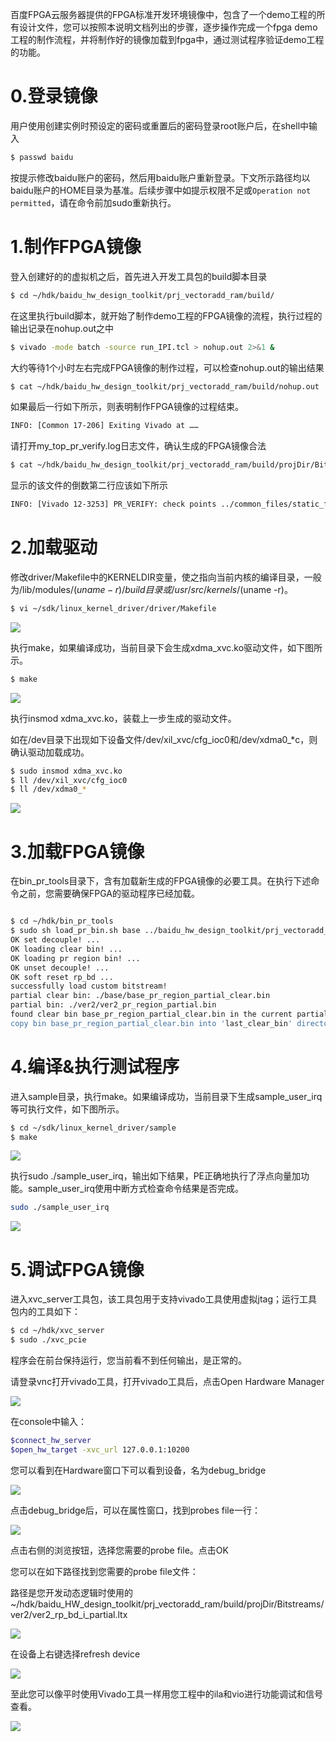 百度FPGA云服务器提供的FPGA标准开发环境镜像中，包含了一个demo工程的所有设计文件，您可以按照本说明文档列出的步骤，逐步操作完成一个fpga demo工程的制作流程，并将制作好的镜像加载到fpga中，通过测试程序验证demo工程的功能。

# 0.登录镜像

用户使用创建实例时预设定的密码或重置后的密码登录root账户后，在shell中输入
```bash
$ passwd baidu
```
按提示修改baidu账户的密码，然后用baidu账户重新登录。下文所示路径均以baidu账户的HOME目录为基准。后续步骤中如提示权限不足或`Operation not permitted`，请在命令前加sudo重新执行。

# 1.制作FPGA镜像

登入创建好的的虚拟机之后，首先进入开发工具包的build脚本目录

```bash
$ cd ~/hdk/baidu_hw_design_toolkit/prj_vectoradd_ram/build/
```

在这里执行build脚本，就开始了制作demo工程的FPGA镜像的流程，执行过程的输出记录在nohup.out之中

```bash
$ vivado -mode batch -source run_IPI.tcl > nohup.out 2>&1 &
```

大约等待1个小时左右完成FPGA镜像的制作过程，可以检查nohup.out的输出结果

```bash
$ cat ~/hdk/baidu_hw_design_toolkit/prj_vectoradd_ram/build/nohup.out
```

如果最后一行如下所示，则表明制作FPGA镜像的过程结束。

```bash
INFO: [Common 17-206] Exiting Vivado at ……
```

请打开my_top_pr_verify.log日志文件，确认生成的FPGA镜像合法

```bash
$ cat ~/hdk/baidu_hw_design_toolkit/prj_vectoradd_ram/build/projDir/Bitstreams/my_top_pr_verify.log
```

显示的该文件的倒数第二行应该如下所示

```bash
INFO: [Vivado 12-3253] PR_VERIFY: check points ../common_files/static_fix_dcp/my_top_route_design.dcp and ./projDir/Implement/ver2/my_top_route_design.dcp are compatible
```

# 2.加载驱动

修改driver/Makefile中的KERNELDIR变量，使之指向当前内核的编译目录，一般为/lib/modules/$(uname -r)/build目录或/usr/src/kernels/$(uname -r)。

```bash
$ vi ~/sdk/linux_kernel_driver/driver/Makefile
```

<img src="./img/stepbystep/img01.png">  

执行make，如果编译成功，当前目录下会生成xdma_xvc.ko驱动文件，如下图所示。

```bash
$ make
```

<img src="./img/stepbystep/img02.png">  

执行insmod xdma_xvc.ko，装载上一步生成的驱动文件。

如在/dev目录下出现如下设备文件/dev/xil_xvc/cfg_ioc0和/dev/xdma0_*c，则确认驱动加载成功。

```bash
$ sudo insmod xdma_xvc.ko
$ ll /dev/xil_xvc/cfg_ioc0
$ ll /dev/xdma0_*
```

<img src="./img/stepbystep/img03.png">  

# 3.加载FPGA镜像

在bin_pr_tools目录下，含有加载新生成的FPGA镜像的必要工具。在执行下述命令之前，您需要确保FPGA的驱动程序已经加载。

```bash

$ cd ~/hdk/bin_pr_tools
$ sudo sh load_pr_bin.sh base ../baidu_hw_design_toolkit/prj_vectoradd_ram/build/projDir/Bitstreams/ver2/ver2_pr_region_partial.bin 
OK set decouple! ...
OK loading clear bin! ...
OK loading pr region bin! ...
OK unset decouple! ...
OK soft reset rp_bd ...
successfully load custom bitstream!
partial clear bin: ./base/base_pr_region_partial_clear.bin
partial bin: ./ver2/ver2_pr_region_partial.bin
found clear bin base_pr_region_partial_clear.bin in the current partial bin file's directory
copy bin base_pr_region_partial_clear.bin into 'last_clear_bin' directory
```

# 4.编译&执行测试程序

进入sample目录，执行make。如果编译成功，当前目录下生成sample_user_irq等可执行文件，如下图所示。

```bash
$ cd ~/sdk/linux_kernel_driver/sample
$ make
```

<img src="./img/stepbystep/img04.png">  

执行sudo ./sample_user_irq，输出如下结果，PE正确地执行了浮点向量加功能。sample_user_irq使用中断方式检查命令结果是否完成。

```bash
sudo ./sample_user_irq
```

<img src="./img/stepbystep/img05.png">  

# 5.调试FPGA镜像


进入xvc_server工具包，该工具包用于支持vivado工具使用虚拟jtag；运行工具包内的工具如下：

```bash
$ cd ~/hdk/xvc_server
$ sudo ./xvc_pcie
```

程序会在前台保持运行，您当前看不到任何输出，是正常的。

请登录vnc打开vivado工具，打开vivado工具后，点击Open Hardware Manager

<img src="./img/stepbystep/img06.png">  

在console中输入： 

```bash 
$connect_hw_server  
$open_hw_target -xvc_url 127.0.0.1:10200
```

您可以看到在Hardware窗口下可以看到设备，名为debug_bridge

<img src="./img/stepbystep/img07.png">  

点击debug_bridge后，可以在属性窗口，找到probes file一行：

<img src="./img/stepbystep/img08.png">  

点击右侧的浏览按钮，选择您需要的probe file。点击OK

您可以在如下路径找到您需要的probe file文件：

路径是您开发动态逻辑时使用的~/hdk/baidu_HW_design_toolkit/prj_vectoradd_ram/build/projDir/Bitstreams/ver2/ver2_rp_bd_i_partial.ltx

<img src="./img/stepbystep/img09.png">  

在设备上右键选择refresh device

<img src="./img/stepbystep/img10.png">  

至此您可以像平时使用Vivado工具一样用您工程中的ila和vio进行功能调试和信号查看。

<img src="./img/stepbystep/img11.png">  